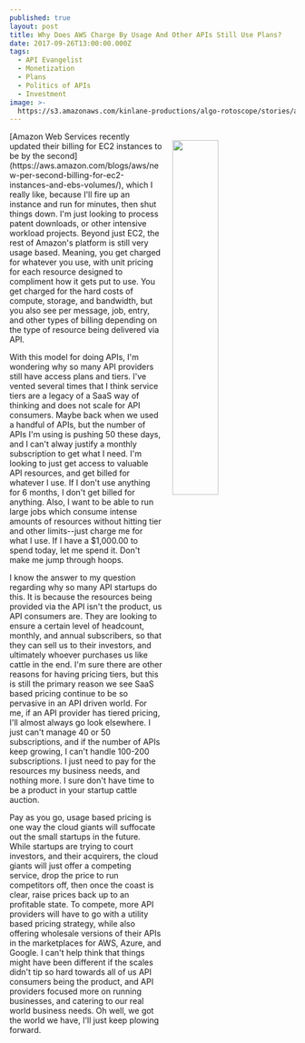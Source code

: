 ```yaml
---
published: true
layout: post
title: Why Does AWS Charge By Usage And Other APIs Still Use Plans?
date: 2017-09-26T13:00:00.000Z
tags:
  - API Evangelist
  - Monetization
  - Plans
  - Politics of APIs
  - Investment
image: >-
  https://s3.amazonaws.com/kinlane-productions/algo-rotoscope/stories/adam-smith_feed_people.jpg
---
```

<p><img src="https://s3.amazonaws.com/kinlane-productions/algo-rotoscope/stories/adam-smith_feed_people.jpg" align="right" width="40%" style="padding: 15px;" /></p>[Amazon Web Services recently updated their billing for EC2 instances to be by the second](https://aws.amazon.com/blogs/aws/new-per-second-billing-for-ec2-instances-and-ebs-volumes/), which I really like, because I'll fire up an instance and run for minutes, then shut things down. I'm just looking to process patent downloads, or other intensive workload projects. Beyond just EC2, the rest of Amazon's platform is still very usage based. Meaning, you get charged for whatever you use, with unit pricing for each resource designed to compliment how it gets put to use. You get charged for the hard costs of compute, storage, and bandwidth, but you also see per message, job, entry, and other types of billing depending on the type of resource being delivered via API.

With this model for doing APIs, I'm wondering why so many API providers still have access plans and tiers. I've vented several times that I think service tiers are a legacy of a SaaS way of thinking and does not scale for API consumers. Maybe back when we used a handful of APIs, but the number of APIs I'm using is pushing 50 these days, and I can't alway justify a monthly subscription to get what I need. I'm looking to just get access to valuable API resources, and get billed for whatever I use. If I don't use anything for 6 months, I don't get billed for anything. Also, I want to be able to run large jobs which consume intense amounts of resources without hitting tier and other limits--just charge me for what I use. If I have a $1,000.00 to spend today, let me spend it. Don't make me jump through hoops.

I know the answer to my question regarding why so many API startups do this. It is because the resources being provided via the API isn't the product, us API consumers are. They are looking to ensure a certain level of headcount, monthly, and annual subscribers, so that they can sell us to their investors, and ultimately whoever purchases us like cattle in the end. I'm sure there are other reasons for having pricing tiers, but this is still the primary reason we see SaaS based pricing continue to be so pervasive in an API driven world. For me, if an API provider has tiered pricing, I'll almost always go look elsewhere. I just can't manage 40 or 50 subscriptions, and if the number of APIs keep growing, I can't handle 100-200 subscriptions. I just need to pay for the resources my business needs, and nothing more. I sure don't have time to be a product in your startup cattle auction.

Pay as you go, usage based pricing is one way the cloud giants will suffocate out the small startups in the future. While startups are trying to court investors, and their acquirers, the cloud giants will just offer a competing service, drop the price to run competitors off, then once the coast is clear, raise prices back up to an profitable state. To compete, more API providers will have to go with a utility based pricing strategy, while also offering wholesale versions of their APIs in the marketplaces for AWS, Azure, and Google. I can't help think that things might have been different if the scales didn't tip so hard towards all of us API consumers being the product, and API providers focused more on running businesses, and catering to our real world business needs. Oh well, we got the world we have, I'll just keep plowing forward.
